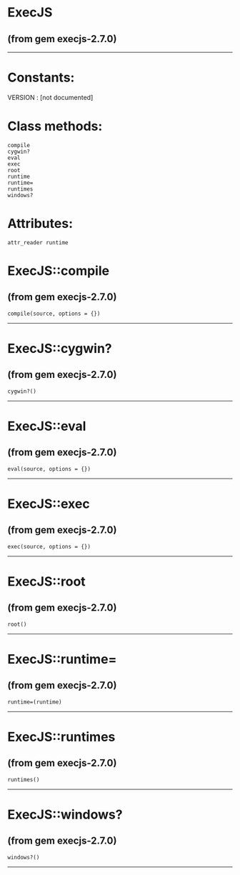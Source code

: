 # ExecJS

(from gem execjs-2.7.0)
---











---
# Constants:

VERSION
:   [not documented]


# Class methods:

    compile
    cygwin?
    eval
    exec
    root
    runtime
    runtime=
    runtimes
    windows?

# Attributes:

    attr_reader runtime

# ExecJS::compile

(from gem execjs-2.7.0)
---
    compile(source, options = {})

---


# ExecJS::cygwin?

(from gem execjs-2.7.0)
---
    cygwin?()

---


# ExecJS::eval

(from gem execjs-2.7.0)
---
    eval(source, options = {})

---


# ExecJS::exec

(from gem execjs-2.7.0)
---
    exec(source, options = {})

---


# ExecJS::root

(from gem execjs-2.7.0)
---
    root()

---


# ExecJS::runtime=

(from gem execjs-2.7.0)
---
    runtime=(runtime)

---


# ExecJS::runtimes

(from gem execjs-2.7.0)
---
    runtimes()

---


# ExecJS::windows?

(from gem execjs-2.7.0)
---
    windows?()

---


